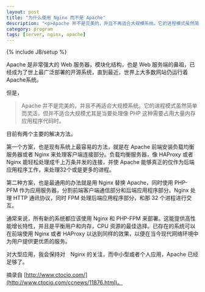 ```yaml
---
layout: post
title: "为什么使用 Nginx 而不是 Apache"
description: "<p>Apache 并不是完美的，并且不再适合大规模系统。它的进程模式虽然简单而灵活，但并不适合大规模尤其是当要处理像 PHP 这种需要占用大量内存应用程序代码时。</p><p>目前有两个主要的解决方法：第一个方案，也是现有系统上最容易的方法，就是在 Apache 前端安装负载均衡服务器或者 Nginx 来处理客户端连接部分。第二种方案，也是最通用的办法就是用 Nginx 替换 Apache，同时使用 PHP-PFM 作为应用服务器。</p>"
category: program
tags: [server, nginx, apache]
---
```

{% include JB/setup %}

Apache 是非常强大的 Web 服务器，模块化结构，也是 Web 服务端的鼻祖，已经成为了世上最广泛部署的开源系统，直到最近，世界上大多数网站仍运行着Apache系统。

但是，

>Apache 并不是完美的，并且不再适合大规模系统。它的进程模式虽然简单而灵活，但并不适合大规模尤其是当要处理像 PHP 这种需要占用大量内存应用程序代码时。

目前有两个主要的解决方法。

第一个方案，也是现有系统上最容易的方法，就是在 Apache 前端安装负载均衡服务器或者 Nginx 来处理客户端连接部分。负载均衡服务器，像 HAProxy 或者 Nginx 能轻松处理成千上万条并发的连接，并使 Apache 能够真正的仅作为后端应用程序工作，来处理32个或是更多的进程。

第二种方案，也是最通用的办法就是用 Nginx 替换 Apache，同时使用 PHP-PFM 作为应用服务器，分割前端客户端通信部分和后端应用程序部分。Nginx 处理 HTTP 通讯协议，同时 FPM 处理后端应用程序部分，和那 32 个进程进行交互。

通常来说，所有新的系统都应该使用 Nginx 和 PHP-FPM 来部署。这能提供高性能增长特性，并且是平衡用户和内存，CPU 资源的最佳选择。已存在的系统可以在前端使用 Nginx 或者 HAProxy 以达到同样的效果，以便在当今现代网络环境中为用户提供更优质的服务。

对大型应用，我会保持对　Nginx 的关注，而中小型或者个人应用，Apache 已经足够了。

摘录自 [http://www.ctocio.com/](http://www.ctocio.com/ccnews/11876.html)。